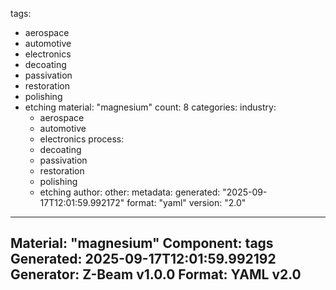 tags:
  - aerospace
  - automotive
  - electronics
  - decoating
  - passivation
  - restoration
  - polishing
  - etching
material: "magnesium"
count: 8
categories:
  industry:
    - aerospace
    - automotive
    - electronics
  process:
    - decoating
    - passivation
    - restoration
    - polishing
    - etching
  author:
  other:
metadata:
  generated: "2025-09-17T12:01:59.992172"
  format: "yaml"
  version: "2.0"

---
Material: "magnesium"
Component: tags
Generated: 2025-09-17T12:01:59.992192
Generator: Z-Beam v1.0.0
Format: YAML v2.0
---